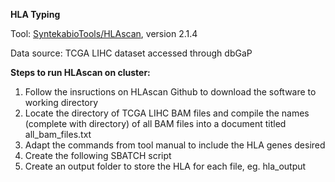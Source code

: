 **HLA Typing**

Tool: [SyntekabioTools/HLAscan](https://github.com/SyntekabioTools/HLAscan), version 2.1.4

Data source: TCGA LIHC dataset accessed through dbGaP

**Steps to run HLAscan on cluster:**
1. Follow the insructions on HLAscan Github to download the software to working directory
2. Locate the directory of TCGA LIHC BAM files and compile the names (complete with directory) of all BAM files into a document titled all_bam_files.txt
3. Adapt the commands from tool manual to include the HLA genes desired
4. Create the following SBATCH script
5. Create an output folder to store the HLA for each file, eg. hla_output

